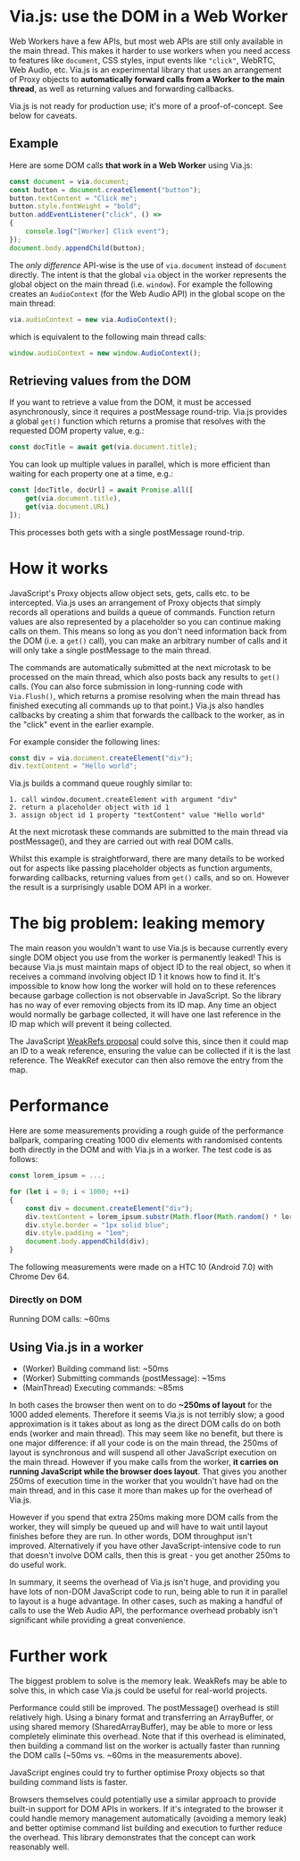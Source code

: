 # Via.js: use the DOM in a Web Worker
Web Workers have a few APIs, but most web APIs are still only available in the main thread. This makes it harder to use workers when you need access to features like `document`, CSS styles, input events like `"click"`, WebRTC, Web Audio, etc. Via.js is an experimental library that uses an arrangement of Proxy objects to **automatically forward calls from a Worker to the main thread**, as well as returning values and forwarding callbacks.

Via.js is not ready for production use; it's more of a proof-of-concept. See below for caveats.

## Example

Here are some DOM calls **that work in a Web Worker** using Via.js:

```js
const document = via.document;
const button = document.createElement("button");
button.textContent = "Click me";
button.style.fontWeight = "bold";
button.addEventListener("click", () =>
{
	console.log("[Worker] Click event");
});
document.body.appendChild(button);
```

The *only difference* API-wise is the use of `via.document` instead of `document` directly. The intent is that the global `via` object in the worker represents the global object on the main thread (i.e. `window`). For example the following creates an `AudioContext` (for the Web Audio API) in the global scope on the main thread:

```js
via.audioContext = new via.AudioContext();
```

which is equivalent to the following main thread calls:

```js
window.audioContext = new window.AudioContext();
```

## Retrieving values from the DOM

If you want to retrieve a value from the DOM, it must be accessed asynchronously, since it requires a postMessage round-trip. Via.js provides a global `get()` function which returns a promise that resolves with the requested DOM property value, e.g.:

```js
const docTitle = await get(via.document.title);
```

You can look up multiple values in parallel, which is more efficient than waiting for each property one at a time, e.g.:

```js
const [docTitle, docUrl] = await Promise.all([
	get(via.document.title),
	get(via.document.URL)
]);
```

This processes both gets with a single postMessage round-trip.

# How it works
JavaScript's Proxy objects allow object sets, gets, calls etc. to be intercepted. Via.js uses an arrangement of Proxy objects that simply records all operations and builds a queue of commands. Function return values are also represented by a placeholder so you can continue making calls on them. This means so long as you don't need information back from the DOM (i.e. a `get()` call), you can make an arbitrary number of calls and it will only take a single postMessage to the main thread.

The commands are automatically submitted at the next microtask to be processed on the main thread, which also posts back any results to `get()` calls. (You can also force submission in long-running code with `Via.Flush()`, which returns a promise resolving when the main thread has finished executing all commands up to that point.) Via.js also handles callbacks by creating a shim that forwards the callback to the worker, as in the "click" event in the earlier example.

For example consider the following lines:
```js
const div = via.document.createElement("div");
div.textContent = "Hello world";
```
Via.js builds a command queue roughly similar to:
```
1. call window.document.createElement with argument "div"
2. return a placeholder object with id 1
3. assign object id 1 property "textContent" value "Hello world"
```
At the next microtask these commands are submitted to the main thread via postMessage(), and they are carried out with real DOM calls.

Whilst this example is straightforward, there are many details to be worked out for aspects like passing placeholder objects as function arguments, forwarding callbacks, returning values from `get()` calls, and so on. However the result is a surprisingly usable DOM API in a worker.

# The big problem: leaking memory
The main reason you wouldn't want to use Via.js is because currently every single DOM object you use from the worker is permanently leaked! This is because Via.js must maintain maps of object ID to the real object, so when it receives a command involving object ID 1 it knows how to find it. It's impossible to know how long the worker will hold on to these references because garbage collection is not observable in JavaScript. So the library has no way of ever removing objects from its ID map. Any time an object would normally be garbage collected, it will have one last reference in the ID map which will prevent it being collected.

The JavaScript [WeakRefs proposal](https://github.com/tc39/proposal-weakrefs/blob/master/specs/weakrefs.md) could solve this, since then it could map an ID to a weak reference, ensuring the value can be collected if it is the last reference. The WeakRef executor can then also remove the entry from the map.

# Performance
Here are some measurements providing a rough guide of the performance ballpark, comparing creating 1000 div elements with randomised contents both directly in the DOM and with Via.js in a worker. The test code is as follows:

```js
const lorem_ipsum = ...;

for (let i = 0; i < 1000; ++i)
{
	const div = document.createElement("div");
	div.textContent = lorem_ipsum.substr(Math.floor(Math.random() * lorem_ipsum.length / 2));
	div.style.border = "1px solid blue";
	div.style.padding = "1em";
	document.body.appendChild(div);
}
```

The following measurements were made on a HTC 10 (Android 7.0) with Chrome Dev 64.

### Directly on DOM
Running DOM calls: ~60ms

## Using Via.js in a worker
- (Worker) Building command list: ~50ms
- (Worker) Submitting commands (postMessage): ~15ms
- (MainThread) Executing commands: ~85ms

In both cases the browser then went on to do **~250ms of layout** for the 1000 added elements. Therefore it seems Via.js is not terribly slow; a good approximation is it takes about as long as the direct DOM calls do on both ends (worker and main thread). This may seem like no benefit, but there is one major difference: if all your code is on the main thread, the 250ms of layout is synchronous and will suspend all other JavaScript execution on the main thread. However if you make calls from the worker, **it carries on running JavaScript while the browser does layout**. That gives you another 250ms of execution time in the worker that you wouldn't have had on the main thread, and in this case it more than makes up for the overhead of Via.js.

However if you spend that extra 250ms making more DOM calls from the worker, they will simply be queued up and will have to wait until layout finishes before they are run. In other words, DOM throughput isn't improved. Alternatively if you have other JavaScript-intensive code to run that doesn't involve DOM calls, then this is great - you get another 250ms to do useful work.

In summary, it seems the overhead of Via.js isn't huge, and providing you have lots of non-DOM JavaScript code to run, being able to run it in parallel to layout is a huge advantage. In other cases, such as making a handful of calls to use the Web Audio API, the performance overhead probably isn't significant while providing a great convenience.

# Further work
The biggest problem to solve is the memory leak. WeakRefs may be able to solve this, in which case Via.js could be useful for real-world projects.

Performance could still be improved. The postMessage() overhead is still relatively high. Using a binary format and transferring an ArrayBuffer, or using shared memory (SharedArrayBuffer), may be able to more or less completely eliminate this overhead. Note that if this overhead is eliminated, then building a command list on the worker is actually faster than running the DOM calls (~50ms vs. ~60ms in the measurements above).

JavaScript engines could try to further optimise Proxy objects so that building command lists is faster.

Browsers themselves could potentially use a similar approach to provide built-in support for DOM APIs in workers. If it's integrated to the browser it could handle memory management automatically (avoiding a memory leak) and better optimise command list building and execution to further reduce the overhead. This library demonstrates that the concept can work reasonably well.